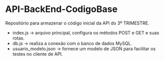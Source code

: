 # API-BackEnd-CodigoBase
Repositório para armazenar o código inicial da API do 3º TRIMESTRE.
- index.js -> arquivo principal, configura os métodos POST e GET e suas rotas.
- db.js -> realiza a conexão com o banco de dados MySQL.
- usuario_modelo.json -> fornece um modelo de JSON para facilitar os testes no cliente de API.
